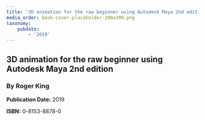 ```yaml
---
title: '3D animation for the raw beginner using Autodesk Maya 2nd edition'
media_order: book-cover-placeholder-200x300.png
taxonomy:
    pubdate:
        - '2019'
---
```


## 3D animation for the raw beginner using Autodesk Maya 2nd edition
### By Roger King

**Publication Date:** 2019

**ISBN:** 0-8153-8878-0